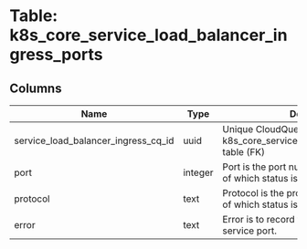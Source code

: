
# Table: k8s_core_service_load_balancer_ingress_ports

## Columns
| Name        | Type           | Description  |
| ------------- | ------------- | -----  |
|service_load_balancer_ingress_cq_id|uuid|Unique CloudQuery ID of k8s_core_service_load_balancer_ingresses table (FK)|
|port|integer|Port is the port number of the service port of which status is recorded here|
|protocol|text|Protocol is the protocol of the service port of which status is recorded here.|
|error|text|Error is to record the problem with the service port.|
